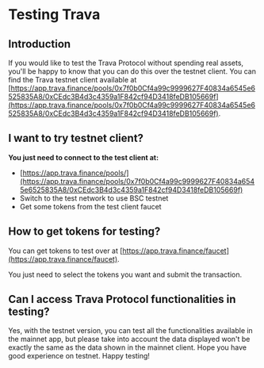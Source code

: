# Testing Trava

## Introduction

If you would like to test the Trava Protocol without spending real assets, you'll be happy to know that you can do this over the testnet client. You can find the Trava testnet client available at [https://app.trava.finance/pools/0x7f0b0Cf4a99c9999627F40834a6545e6525835A8/0xCEdc3B4d3c4359a1F842cf94D3418feDB105669f](https://app.trava.finance/pools/0x7f0b0Cf4a99c9999627F40834a6545e6525835A8/0xCEdc3B4d3c4359a1F842cf94D3418feDB105669f).

## **I want to try testnet client?**

**You just need to connect to the test client at:**

* [https://app.trava.finance/pools/](https://app.trava.finance/pools/0x7f0b0Cf4a99c9999627F40834a6545e6525835A8/0xCEdc3B4d3c4359a1F842cf94D3418feDB105669f)
* Switch to the test network to use BSC testnet
* Get some tokens from the test client faucet

## **How to get tokens for testing?**

You can get tokens to test over at [https://app.trava.finance/faucet](https://app.trava.finance/faucet).

You just need to select the tokens you want and submit the transaction.

## **Can I access Trava Protocol functionalities in testing?**

Yes, with the testnet version, you can test all the functionalities available in the mainnet app, but please take into account the data displayed won't be exactly the same as the data shown in the mainnet client. Hope you have good experience on testnet. Happy testing!
